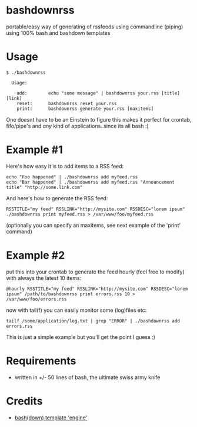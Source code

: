 bashdownrss
===========

portable/easy way of generating of rssfeeds using commandline (piping) using 100% bash and bashdown templates


Usage
=====

    $ ./bashdownrss 
    
      Usage: 

        add:        echo "some message" | bashdownrss your.rss [title] [link]
        reset:      bashdownrss reset your.rss
        print:      bashdownrss generate your.rss [maxitems]

One doesnt have to be an Einstein to figure this makes it perfect for crontab, fifo/pipe's and *any* kind of applications..since its all bash :)

Example #1
==========

Here's how easy it is to add items to a RSS feed:

    echo "Foo happened" | ./bashdownrss add myfeed.rss
    echo "Bar happened" | ./bashdownrss add myfeed.rss "Announcement title" "http://some.link.com"

And here's how to generate the RSS feed:

    RSSTITLE="my feed" RSSLINK="http://mysite.com" RSSDESC="lorem ipsum"  ./bashdownrss print myfeed.rss > /var/www/foo/myfeed.rss

(optionally you can specify an maxitems, see next example of the 'print' command)

Example #2
==========

put this into your crontab to generate the feed hourly (feel free to modify) with always the latest 10 items:
    
    @hourly RSSTITLE="my feed" RSSLINK="http://mysite.com" RSSDESC="lorem ipsum" /path/to/bashdownrss print errors.rss 10 > /var/www/foo/errors.rss

now with tail(f) you can easily monitor some (log)files etc:

    tailf /some/application/log.txt | grep "ERROR" | ./bashdownrss add errors.rss

This is just a simple example but you'll get the point I guess :)

Requirements
============

* written in +/- 50 lines of bash, the ultimate swiss army knife 

Credits
=======

* [bash(down) template 'engine'](https://github.com/coderofsalvation/bashdown)
